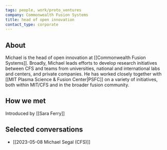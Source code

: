 ```yaml
---
tags: people, work/proto_ventures
company: Commonwealth Fusion Systems
title: head of open innovation
contact_type: corporate
---
```

## About
Michael is the head of open innovation at [[Commonwealth Fusion Systems]]. Broadly, Michael leads efforts to develop research initiatives between CFS and teams from universities, national and international labs and centers, and private companies. He has worked closely together with [[MIT Plasma Science & Fusion Center|PSFC]] on a variety of initiatives, both within MIT/CFS and in the broader fusion community.
## How we met
Introduced by [[Sara Ferry]]

## Selected conversations
- [[2023-05-08 Michael Segal (CFS)]]